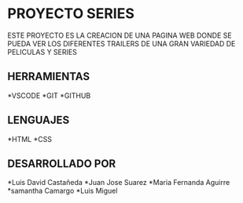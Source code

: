 # PROYECTO SERIES

ESTE PROYECTO ES LA CREACION DE UNA PAGINA WEB DONDE SE PUEDA VER LOS DIFERENTES TRAILERS DE UNA GRAN VARIEDAD DE PELICULAS Y SERIES 

## HERRAMIENTAS

*VSCODE
*GIT
*GITHUB

## LENGUAJES

*HTML
*CSS



## DESARROLLADO POR 
*Luis David Castañeda
*Juan Jose Suarez
*Maria Fernanda Aguirre
*samantha Camargo
*Luis Miguel 